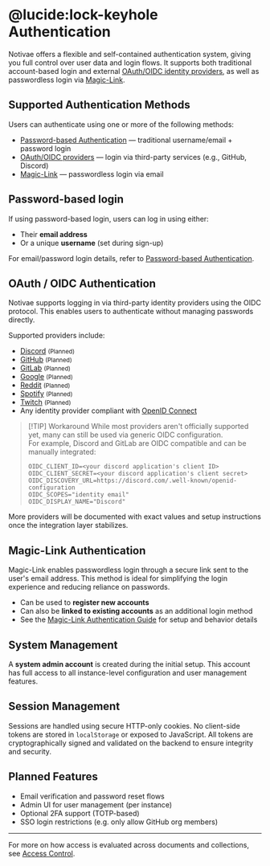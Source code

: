 # @lucide:lock-keyhole Authentication

Notivae offers a flexible and self-contained authentication system, giving you full control over user data and login flows. It supports both traditional account-based login and external [OAuth/OIDC identity providers](#oauth-oidc-authentication), as well as passwordless login via [Magic-Link](./magic-link.md).

## Supported Authentication Methods

Users can authenticate using one or more of the following methods:

- [Password-based Authentication](./password.md) — traditional username/email + password login
- [OAuth/OIDC providers](#oauth-oidc-authentication) — login via third-party services (e.g., GitHub, Discord)
- [Magic-Link](./magic-link.md) — passwordless login via email

## Password-based login

If using password-based login, users can log in using either:

* Their **email address**
* Or a unique **username** (set during sign-up)

For email/password login details, refer to [Password-based Authentication](./password.md).

## OAuth / OIDC Authentication

Notivae supports logging in via third-party identity providers using the OIDC protocol. This enables users to authenticate without managing passwords directly.

Supported providers include:

- [Discord](./discord.md) <small>(Planned)</small>
- [GitHub](./github.md) <small>(Planned)</small>
- [GitLab](./gitlab.md) <small>(Planned)</small>
- [Google](./google.md) <small>(Planned)</small>
- [Reddit](./reddit.md) <small>(Planned)</small>
- [Spotify](./spotify.md) <small>(Planned)</small>
- [Twitch](./twitch.md) <small>(Planned)</small>
- Any identity provider compliant with [OpenID Connect](./oidc.md)

> [!TIP] Workaround
> While most providers aren't officially supported yet, many can still be used via generic OIDC configuration.  
> For example, Discord and GitLab are OIDC compatible and can be manually integrated:
> ```dotenv
> OIDC_CLIENT_ID=<your discord application's client ID>
> OIDC_CLIENT_SECRET=<your discord application's client secret>
> OIDC_DISCOVERY_URL=https://discord.com/.well-known/openid-configuration
> OIDC_SCOPES="identity email"
> OIDC_DISPLAY_NAME="Discord"
> ```

More providers will be documented with exact values and setup instructions once the integration layer stabilizes.

## Magic-Link Authentication

Magic-Link enables passwordless login through a secure link sent to the user's email address. This method is ideal for simplifying the login experience and reducing reliance on passwords.

- Can be used to **register new accounts**
- Can also be **linked to existing accounts** as an additional login method
- See the [Magic-Link Authentication Guide](./magic-link.md) for setup and behavior details

## System Management

A **system admin account** is created during the initial setup. This account has full access to all instance-level configuration and user management features.

## Session Management

Sessions are handled using secure HTTP-only cookies. No client-side tokens are stored in `localStorage` or exposed to JavaScript. All tokens are cryptographically signed and validated on the backend to ensure integrity and security.

## Planned Features

* Email verification and password reset flows
* Admin UI for user management (per instance)
* Optional 2FA support (TOTP-based)
* SSO login restrictions (e.g. only allow GitHub org members)

---

For more on how access is evaluated across documents and collections, see [Access Control](../../core-concepts/access-control.md).
